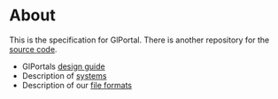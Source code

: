 # About
This is the specification for GlPortal.
There is another repository for the [source code](https://github.com/GlPortal/glPortal).

- GlPortals [design guide](./design-guide.md)
- Description of [systems](./systems)
- Description of our [file formats](./formats)
